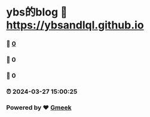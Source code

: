 # ybs的blog :link: https://ybsandlql.github.io 
### :page_facing_up: [0](https://ybsandlql.github.io/tag.html) 
### :speech_balloon: 0 
### :hibiscus: 0 
### :alarm_clock: 2024-03-27 15:00:25 
### Powered by :heart: [Gmeek](https://github.com/Meekdai/Gmeek)
